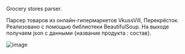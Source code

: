 Grocery stores parser.

Парсер товаров из онлайн-гипермаркетов VkussVill, Перекрёсток.
Реализовано с помощью библиотеки BeautifulSoup.
На выходе получаем json с данными {название продукта : состав}.


![image](https://user-images.githubusercontent.com/75805737/136224974-8ba0cc31-56ae-4963-8e9c-c4c48a3f782f.png)

